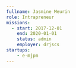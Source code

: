 ```yaml
---
fullname: Jasmine Meurin
role: Intrapreneur
missions:
  - start: 2017-12-01
    end: 2020-01-01
    status: admin
    employer: drjscs
startups:
    - e-mjpm
---
```

